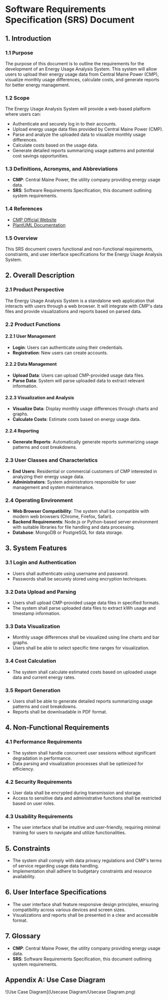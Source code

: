 # Software Requirements Specification (SRS) Document

## 1. Introduction
### 1.1 Purpose
The purpose of this document is to outline the requirements for the development of an Energy Usage Analysis System. This system will allow users to upload their energy usage data from Central Maine Power (CMP), visualize monthly usage differences, calculate costs, and generate reports for better energy management.

### 1.2 Scope
The Energy Usage Analysis System will provide a web-based platform where users can:
- Authenticate and securely log in to their accounts.
- Upload energy usage data files provided by Central Maine Power (CMP).
- Parse and analyze the uploaded data to visualize monthly usage differences.
- Calculate costs based on the usage data.
- Generate detailed reports summarizing usage patterns and potential cost savings opportunities.

### 1.3 Definitions, Acronyms, and Abbreviations
- **CMP**: Central Maine Power, the utility company providing energy usage data.
- **SRS**: Software Requirements Specification, this document outlining system requirements.

### 1.4 References
- [CMP Official Website](https://www.cmpco.com/)
- [PlantUML Documentation](https://plantuml.com/)

### 1.5 Overview
This SRS document covers functional and non-functional requirements, constraints, and user interface specifications for the Energy Usage Analysis System.

## 2. Overall Description
### 2.1 Product Perspective
The Energy Usage Analysis System is a standalone web application that interacts with users through a web browser. It will integrate with CMP's data files and provide visualizations and reports based on parsed data.

### 2.2 Product Functions
#### 2.2.1 User Management
- **Login**: Users can authenticate using their credentials.
- **Registration**: New users can create accounts.

#### 2.2.2 Data Management
- **Upload Data**: Users can upload CMP-provided usage data files.
- **Parse Data**: System will parse uploaded data to extract relevant information.

#### 2.2.3 Visualization and Analysis
- **Visualize Data**: Display monthly usage differences through charts and graphs.
- **Calculate Costs**: Estimate costs based on energy usage data.

#### 2.2.4 Reporting
- **Generate Reports**: Automatically generate reports summarizing usage patterns and cost breakdowns.

### 2.3 User Classes and Characteristics
- **End Users**: Residential or commercial customers of CMP interested in analyzing their energy usage data.
- **Administrators**: System administrators responsible for user management and system maintenance.

### 2.4 Operating Environment
- **Web Browser Compatibility**: The system shall be compatible with modern web browsers (Chrome, Firefox, Safari).
- **Backend Requirements**: Node.js or Python-based server environment with suitable libraries for file handling and data processing.
- **Database**: MongoDB or PostgreSQL for data storage.

## 3. System Features
### 3.1 Login and Authentication
- Users shall authenticate using username and password.
- Passwords shall be securely stored using encryption techniques.

### 3.2 Data Upload and Parsing
- Users shall upload CMP-provided usage data files in specified formats.
- The system shall parse uploaded data files to extract kWh usage and timestamp information.

### 3.3 Data Visualization
- Monthly usage differences shall be visualized using line charts and bar graphs.
- Users shall be able to select specific time ranges for visualization.

### 3.4 Cost Calculation
- The system shall calculate estimated costs based on uploaded usage data and current energy rates.

### 3.5 Report Generation
- Users shall be able to generate detailed reports summarizing usage patterns and cost breakdowns.
- Reports shall be downloadable in PDF format.

## 4. Non-Functional Requirements
### 4.1 Performance Requirements
- The system shall handle concurrent user sessions without significant degradation in performance.
- Data parsing and visualization processes shall be optimized for efficiency.

### 4.2 Security Requirements
- User data shall be encrypted during transmission and storage.
- Access to sensitive data and administrative functions shall be restricted based on user roles.

### 4.3 Usability Requirements
- The user interface shall be intuitive and user-friendly, requiring minimal training for users to navigate and utilize functionalities.

## 5. Constraints
- The system shall comply with data privacy regulations and CMP's terms of service regarding usage data handling.
- Implementation shall adhere to budgetary constraints and resource availability.

## 6. User Interface Specifications
- The user interface shall feature responsive design principles, ensuring compatibility across various devices and screen sizes.
- Visualizations and reports shall be presented in a clear and accessible format.

## 7. Glossary
- **CMP**: Central Maine Power, the utility company providing energy usage data.
- **SRS**: Software Requirements Specification, this document outlining system requirements.

## Appendix A: Use Case Diagram
![Use Case Diagram](Usecase Diagram/Usecase Diagram.png)
